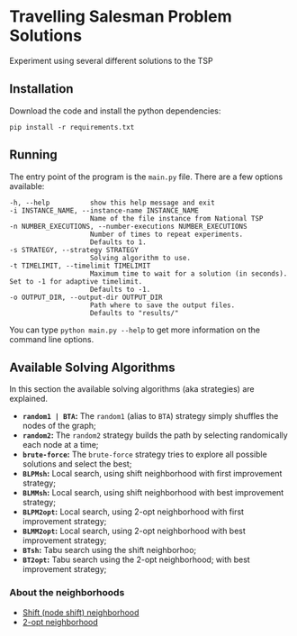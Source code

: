 # Travelling Salesman Problem Solutions

Experiment using several different solutions to the TSP

## Installation

Download the code and install the python dependencies:

```
pip install -r requirements.txt
```

## Running

The entry point of the program is the `main.py` file. There are a few options available:

```
-h, --help          show this help message and exit
-i INSTANCE_NAME, --instance-name INSTANCE_NAME
                    Name of the file instance from National TSP
-n NUMBER_EXECUTIONS, --number-executions NUMBER_EXECUTIONS
                    Number of times to repeat experiments.
                    Defaults to 1.
-s STRATEGY, --strategy STRATEGY
                    Solving algorithm to use.
-t TIMELIMIT, --timelimit TIMELIMIT
                    Maximum time to wait for a solution (in seconds). Set to -1 for adaptive timelimit.
                    Defaults to -1.
-o OUTPUT_DIR, --output-dir OUTPUT_DIR
                    Path where to save the output files.
                    Defaults to "results/"
```

You can type `python main.py --help` to get more information on the command line options.

## Available Solving Algorithms

In this section the available solving algorithms (aka strategies) are explained.

* **`random1 | BTA`:** The `random1` (alias to `BTA`) strategy simply shuffles the nodes of the graph;
* **`random2`:** The `random2` strategy builds the path by selecting randomically each node at a time;
* **`brute-force`:** The `brute-force` strategy tries to explore all possible solutions and select the best;
* **`BLPMsh`:** Local search, using shift neighborhood with first improvement strategy;
* **`BLMMsh`:** Local search, using shift neighborhood with best improvement strategy;
* **`BLPM2opt`:** Local search, using 2-opt neighborhood with first improvement strategy;
* **`BLMM2opt`:** Local search, using 2-opt neighborhood with best improvement strategy;
* **`BTsh`:** Tabu search using the shift neighborhoo;
* **`BT2opt`:** Tabu search using the 2-opt neighborhood; with best improvement strategy;

### About the neighborhoods

* [Shift (node shift) neighborhood](http://tsp-basics.blogspot.com/2017/03/node-shift.html)
* [2-opt neighborhood](http://tsp-basics.blogspot.com/2017/03/2-opt-move.html)
